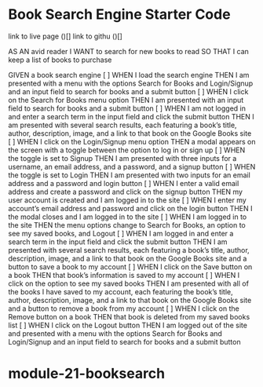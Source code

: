 # Book Search Engine Starter Code

link to live page ()[]
link to githu ()[]

AS AN avid reader
I WANT to search for new books to read
SO THAT I can keep a list of books to purchase

GIVEN a book search engine
[ ] WHEN I load the search engine
THEN I am presented with a menu with the options Search for Books and Login/Signup and an input field to search for books and a submit button
[ ] WHEN I click on the Search for Books menu option
THEN I am presented with an input field to search for books and a submit button
[ ] WHEN I am not logged in and enter a search term in the input field and click the submit button
THEN I am presented with several search results, each featuring a book’s title, author, description, image, and a link to that book on the Google Books site
[ ] WHEN I click on the Login/Signup menu option
THEN a modal appears on the screen with a toggle between the option to log in or sign up
[ ] WHEN the toggle is set to Signup
THEN I am presented with three inputs for a username, an email address, and a password, and a signup button
[ ] WHEN the toggle is set to Login
THEN I am presented with two inputs for an email address and a password and login button
[ ] WHEN I enter a valid email address and create a password and click on the signup button
THEN my user account is created and I am logged in to the site
[ ] WHEN I enter my account’s email address and password and click on the login button
THEN I the modal closes and I am logged in to the site
[ ] WHEN I am logged in to the site
THEN the menu options change to Search for Books, an option to see my saved books, and Logout
[ ] WHEN I am logged in and enter a search term in the input field and click the submit button
THEN I am presented with several search results, each featuring a book’s title, author, description, image, and a link to that book on the Google Books site and a button to save a book to my account
[ ] WHEN I click on the Save button on a book
THEN that book’s information is saved to my account
[ ] WHEN I click on the option to see my saved books
THEN I am presented with all of the books I have saved to my account, each featuring the book’s title, author, description, image, and a link to that book on the Google Books site and a button to remove a book from my account
[ ] WHEN I click on the Remove button on a book
THEN that book is deleted from my saved books list
[ ] WHEN I click on the Logout button
THEN I am logged out of the site and presented with a menu with the options Search for Books and Login/Signup and an input field to search for books and a submit button
# module-21-booksearch
